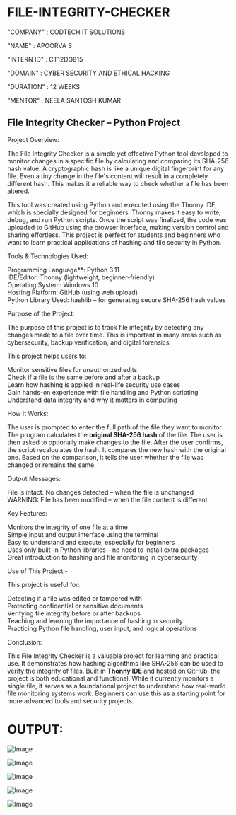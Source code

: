 # FILE-INTEGRITY-CHECKER

"COMPANY" : CODTECH IT SOLUTIONS

"NAME" : APOORVA S

"INTERN ID" : CT12DG815

"DOMAIN" : CYBER SECURITY AND ETHICAL HACKING 

"DURATION" : 12 WEEKS

"MENTOR" : NEELA SANTOSH KUMAR 

## File Integrity Checker – Python Project

Project Overview:

The File Integrity Checker is a simple yet effective Python tool developed to monitor changes in a specific file by calculating and comparing its SHA-256 hash value. A cryptographic hash is like a unique digital fingerprint for any file. Even a tiny change in the file's content will result in a completely different hash. This makes it a reliable way to check whether a file has been altered.

This tool was created using Python and executed using the Thonny IDE, which is specially designed for beginners. Thonny makes it easy to write, debug, and run Python scripts. Once the script was finalized, the code was uploaded to GitHub using the browser interface, making version control and sharing effortless. This project is perfect for students and beginners who want to learn practical applications of hashing and file security in Python.

Tools & Technologies Used:

Programming Language**: Python 3.11  
IDE/Editor: Thonny (lightweight, beginner-friendly)  
Operating System: Windows 10  
Hosting Platform: GitHub (using web upload)  
Python Library Used:
hashlib – for generating secure SHA-256 hash values  

Purpose of the Project:

The purpose of this project is to track file integrity by detecting any changes made to a file over time. This is important in many areas such as cybersecurity, backup verification, and digital forensics.

This project helps users to:

Monitor sensitive files for unauthorized edits  
Check if a file is the same before and after a backup  
Learn how hashing is applied in real-life security use cases  
Gain hands-on experience with file handling and Python scripting  
Understand data integrity and why it matters in computing

How It Works:

The user is prompted to enter the full path of the file they want to monitor.
The program calculates the **original SHA-256 hash** of the file.
The user is then asked to optionally make changes to the file.
After the user confirms, the script recalculates the hash.
It compares the new hash with the original one.
Based on the comparison, it tells the user whether the file was changed or remains the same.

Output Messages:

File is intact. No changes detected – when the file is unchanged  
WARNING: File has been modified – when the file content is different

Key Features:

Monitors the integrity of one file at a time  
Simple input and output interface using the terminal  
Easy to understand and execute, especially for beginners  
Uses only built-in Python libraries – no need to install extra packages  
Great introduction to hashing and file monitoring in cybersecurity

Use of This Project:-

This project is useful for:

Detecting if a file was edited or tampered with  
Protecting confidential or sensitive documents  
Verifying file integrity before or after backups  
Teaching and learning the importance of hashing in security  
Practicing Python file handling, user input, and logical operations

Conclusion:

This File Integrity Checker is a valuable project for learning and practical use. It demonstrates how hashing algorithms like SHA-256 can be used to verify the integrity of files. Built in **Thonny IDE** and hosted on GitHub, the project is both educational and functional. While it currently monitors a single file, it serves as a foundational project to understand how real-world file monitoring systems work. Beginners can use this as a starting point for more advanced tools and security projects.

# OUTPUT:

![Image](https://github.com/user-attachments/assets/07b242fa-ef1d-495c-8be3-537b7d119f30)

![Image](https://github.com/user-attachments/assets/819355b3-0a97-414b-aadf-9b47aa1a182a)

![Image](https://github.com/user-attachments/assets/f7d0d2ba-c807-4732-91e4-31e144a7c420)

![Image](https://github.com/user-attachments/assets/b070e4bb-ae37-4c57-b02e-2a34a3b3a429)

![Image](https://github.com/user-attachments/assets/f8412f57-5c6e-4d4b-894b-850e2bde7df0)
